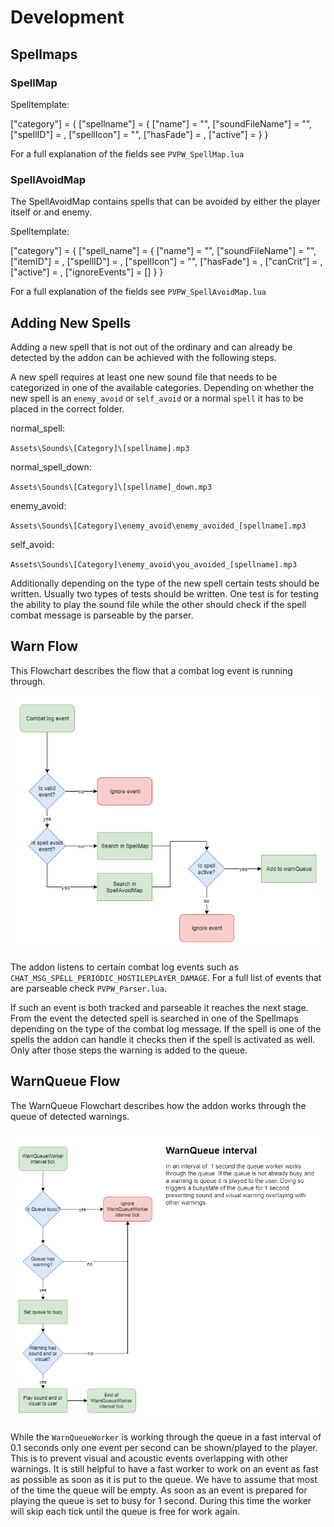 # Development

## Spellmaps

### SpellMap

Spelltemplate:

["category"] = {
  ["spellname"] = {
    ["name"] = "",
    ["soundFileName"] = "",
    ["spellID"] = ,
    ["spellIcon"] = "",
    ["hasFade"] = ,
    ["active"] =
  }
}

For a full explanation of the fields see `PVPW_SpellMap.lua`

### SpellAvoidMap

The SpellAvoidMap contains spells that can be avoided by either the player itself
or and enemy.

Spelltemplate:

["category"] = {
  ["spell_name"] = {
    ["name"] = "",
    ["soundFileName"] = "",
    ["itemID"] = ,
    ["spellID"] = ,
    ["spellIcon"] = "",
    ["hasFade"] = ,
    ["canCrit"] = ,
    ["active"] = ,
    ["ignoreEvents"] = []
  }
}

For a full explanation of the fields see `PVPW_SpellAvoidMap.lua`

## Adding New Spells

Adding a new spell that is not out of the ordinary and can already be detected by the addon
can be achieved with the following steps.

A new spell requires at least one new sound file that needs to be categorized in one of the available categories. Depending on whether the new spell is an `enemy_avoid` or `self_avoid` or a normal `spell` it has to be placed in the correct folder.

normal_spell:

`Assets\Sounds\[Category]\[spellname].mp3`

normal_spell_down:

`Assets\Sounds\[Category]\[spellname]_down.mp3`

enemy_avoid:

`Assets\Sounds\[Category]\enemy_avoid\enemy_avoided_[spellname].mp3`

self_avoid:

`Assets\Sounds\[Category]\enemy_avoid\you_avoided_[spellname].mp3`

Additionally depending on the type of the new spell certain tests should be written. Usually two types of tests should be written. One test is for testing the ability to play the sound file while the other should check if the spell combat message is parseable by the parser.

## Warn Flow

This Flowchart describes the flow that a combat log event is running through.

![](/Docs/pvpw_warn_flow.png)

The addon listens to certain combat log events such as `CHAT_MSG_SPELL_PERIODIC_HOSTILEPLAYER_DAMAGE`. For a full list of events that are parseable check `PVPW_Parser.lua`.

If such an event is both tracked and parseable it reaches the next stage. From the event the detected spell is searched in one of the Spellmaps depending on the type of the combat log message. If the spell is one of the spells the addon can handle it checks then if the spell is activated as well. Only after those steps the warning is added to the queue.

## WarnQueue Flow

The WarnQueue Flowchart describes how the addon works through the queue of detected warnings.

![](/Docs/pvpw_queue_flow.png)

While the `WarnQueueWorker` is working through the queue in a fast interval of 0.1 seconds only one event per second can be shown/played to the player. This is to prevent visual and acoustic events overlapping with other warnings. It is still helpful to have a fast worker to work on an event as fast as possible as soon as it is put to the queue. We have to assume that most of the time the queue will be empty. As soon as an event is prepared for playing the queue is set to busy for 1 second. During this time the worker will skip each tick until the queue is free for work again.
